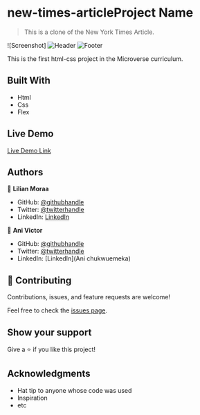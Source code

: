 # new-times-articleProject Name

> This is a clone of the New York Times Article.

![Screenshot]
![Header](https://user-images.githubusercontent.com/63964646/112638309-2be6b580-8e50-11eb-9c78-e48fbfddcb83.png)
![Footer](https://user-images.githubusercontent.com/63964646/112639150-ff7f6900-8e50-11eb-9499-f0d8ccbe64be.png)


This is the first html-css project in the Microverse curriculum.

## Built With

- Html
- Css
- Flex

## Live Demo

[Live Demo Link](https://livedemo.com)


## Authors

👤 **Lilian Moraa**

- GitHub: [@githubhandle](https://github.com/lily-coder)
- Twitter: [@twitterhandle](https://twitter.com/LilianM53742529)
- LinkedIn: [LinkedIn](https://www.linkedin.com/in/lilian-moraa-99950b1b8)

👤 **Ani Victor**

- GitHub: [@githubhandle](@chukwuemeka1234)
- Twitter: [@twitterhandle](@avc_victor)
- LinkedIn: [LinkedIn](Ani chukwuemeka)

## 🤝 Contributing

Contributions, issues, and feature requests are welcome!

Feel free to check the [issues page](../../issues/).

## Show your support

Give a ⭐️ if you like this project!

## Acknowledgments

- Hat tip to anyone whose code was used
- Inspiration
- etc
